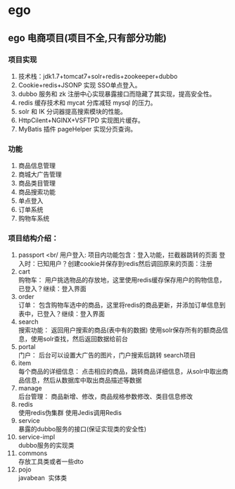 # ego
## ego 电商项目(项目不全,只有部分功能)
### 项目实现
1. 技术栈：jdk1.7+tomcat7+solr+redis+zookeeper+dubbo
2. Cookie+redis+JSONP 实现 SSO单点登入。 
3. dubbo 服务和 zk 注册中心实现暴露接口而隐藏了其实现，提高安全性。 
4. redis 缓存技术和 mycat 分库减轻 mysql 的压力。 
5. solr 和 IK 分词器提高搜索模块的性能。 
6. HttpCilent+NGINX+VSFTPD 实现图片缓存。 
7. MyBatis 插件 pageHelper 实现分页查询。
### 功能
1. 商品信息管理
2. 商城大广告管理
3. 商品类目管理
4. 商品搜索功能
5. 单点登入
6. 订单系统
7. 购物车系统
### 项目结构介绍：
1. passport <br/
用户登入: 项目内功能包含：登入功能，拦截器跳转的页面  登入时：已知用户？创建cookie并保存到redis然后调回原来的页面：注册
2. cart <br/>
购物车： 用户挑选物品的存放地，这里使用redis缓存保存用户的购物信息，已登入？继续：登入界面
3. order <br/>
订单： 包含购物车选中的商品，这里将redis的商品更新，并添加订单信息到表中，已登入？继续：登入界面
4. search  <br/>
搜索功能： 返回用户搜索的商品(表中有的数据)  使用solr保存所有的额商品信息，使用solr查找，然后返回数据给前台
5. portal  <br/>
门户： 后台可以设置大广告的图片，门户搜索后跳转 search项目
6. item <br/>
每个商品的详细信息： 点击相应的商品，跳转商品详细信息，从solr中取出商品信息，然后从数据库中取出商品描述等数据
7. manage  <br/>
后台管理： 商品新增、修改，商品规格参数修改、类目信息修改
8. redis <br/>
使用redis伪集群  使用Jedis调用Redis
9. service <br/>
暴露的dubbo服务的接口(保证实现类的安全性)
10. service-impl <br/>
dubbo服务的实现类
11. commons <br/>
存放工具类或者一些dto
12. pojo <br/>
javabean &nbsp;实体类
